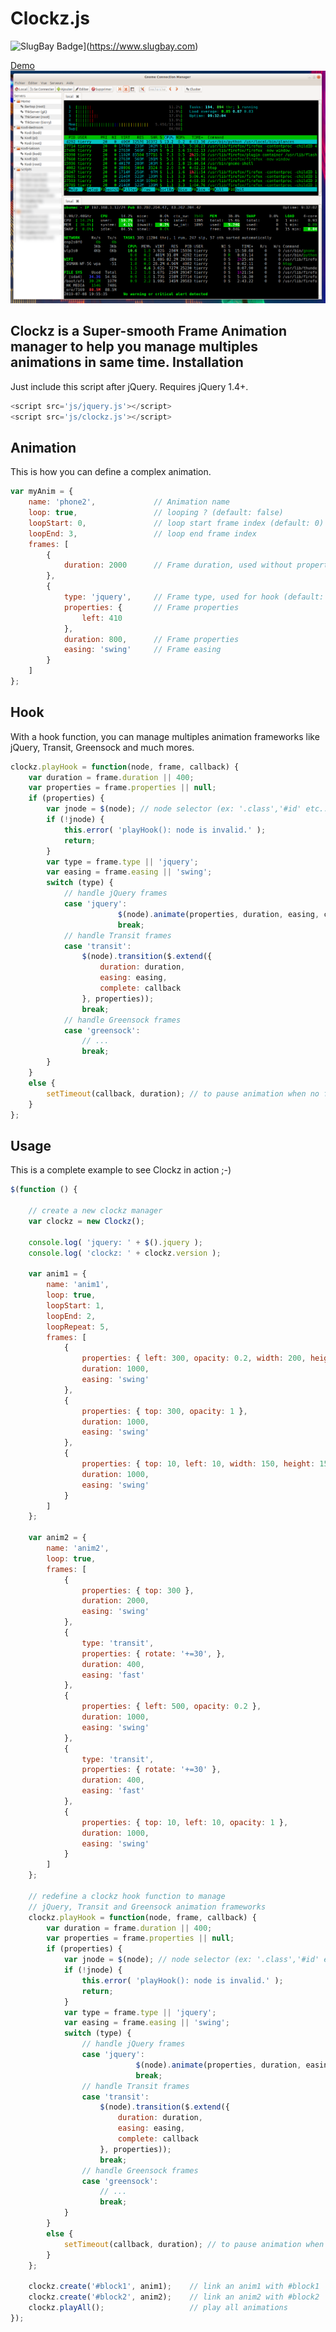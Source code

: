 # Clockz.js
![SlugBay Badge](https://www.slugbay.com/pictures/badges/slugbay-simple.svg)](https://www.slugbay.com)

<a href="http://oOthkOo.github.io/clockz.js" target="_blank">Demo</a>
![Screenshot](https://raw.githubusercontent.com/oOthkOo/gcm/master/screenshots/gcm-001.png)

Clockz is a Super-smooth Frame Animation manager to help you manage multiples animations in same time.
Installation
-----
Just include this script after jQuery. Requires jQuery 1.4+.

```javascript
<script src='js/jquery.js'></script>
<script src='js/clockz.js'></script>
```
Animation
-----
This is how you can define a complex animation.

```javascript
var myAnim = {
	name: 'phone2',				// Animation name
	loop: true,					// looping ? (default: false)
	loopStart: 0,				// loop start frame index (default: 0)
	loopEnd: 3,					// loop end frame index
	frames: [
		{
			duration: 2000		// Frame duration, used without properties to pause
		},
		{
			type: 'jquery',		// Frame type, used for hook (default: jquery)
			properties: {		// Frame properties
				left: 410
			},
			duration: 800,		// Frame properties
			easing: 'swing'		// Frame easing
		}
	]					
};
```
Hook
-----
With a hook function, you can manage multiples animation frameworks like jQuery, Transit, Greensock and much mores.

```javascript
clockz.playHook = function(node, frame, callback) {
	var duration = frame.duration || 400;
	var properties = frame.properties || null;			
	if (properties) {
		var jnode = $(node); // node selector (ex: '.class','#id' etc..)
		if (!jnode) {
			this.error( 'playHook(): node is invalid.' );
			return;					
		}
		var type = frame.type || 'jquery';
		var easing = frame.easing || 'swing';				
		switch (type) {
			// handle jQuery frames
			case 'jquery':
	                	$(node).animate(properties, duration, easing, callback);
	                	break;
			// handle Transit frames
			case 'transit':
				$(node).transition($.extend({
					duration: duration,
					easing: easing,
					complete: callback
				}, properties));
				break;
			// handle Greensock frames
			case 'greensock':
				// ...
				break;
		}
	}
	else {
		setTimeout(callback, duration); // to pause animation when no frame properties found
	}               
};
```
Usage
-----
This is a complete example to see Clockz in action ;-)

```javascript
$(function () {

	// create a new clockz manager
	var clockz = new Clockz();

	console.log( 'jquery: ' + $().jquery );
	console.log( 'clockz: ' + clockz.version );

	var anim1 = {
		name: 'anim1',
		loop: true,
		loopStart: 1,
		loopEnd: 2,
		loopRepeat: 5,
		frames: [
			{
				properties: { left: 300, opacity: 0.2, width: 200, height: 200 },
				duration: 1000,
				easing: 'swing'
			},
			{
				properties: { top: 300,	opacity: 1 },
				duration: 1000,
				easing: 'swing'
			},
			{
				properties: { top: 10, left: 10, width: 150, height: 150 },
				duration: 1000,
				easing: 'swing'
			}
		]					
	};

	var anim2 = {
		name: 'anim2',
		loop: true,
		frames: [
			{
				properties: { top: 300 },
				duration: 2000,
				easing: 'swing'
			},
			{
				type: 'transit',
				properties: { rotate: '+=30', },
				duration: 400,
				easing: 'fast'
			},
			{
				properties: { left: 500, opacity: 0.2 },
				duration: 1000,
				easing: 'swing'
			},
			{
				type: 'transit',
				properties: { rotate: '+=30' },
				duration: 400,
				easing: 'fast'
			},
			{
				properties: { top: 10, left: 10, opacity: 1 },
				duration: 1000,
				easing: 'swing'
			}
		]					
	};

	// redefine a clockz hook function to manage
	// jQuery, Transit and Greensock animation frameworks				
	clockz.playHook = function(node, frame, callback) {
		var duration = frame.duration || 400;
		var properties = frame.properties || null;			
		if (properties) {
			var jnode = $(node); // node selector (ex: '.class','#id' etc..)
			if (!jnode) {
				this.error( 'playHook(): node is invalid.' );
				return;					
			}
			var type = frame.type || 'jquery';
			var easing = frame.easing || 'swing';				
			switch (type) {
				// handle jQuery frames
				case 'jquery':
		                	$(node).animate(properties, duration, easing, callback);
		                	break;
				// handle Transit frames
				case 'transit':
					$(node).transition($.extend({
						duration: duration,
						easing: easing,
						complete: callback
					}, properties));
					break;
				// handle Greensock frames
				case 'greensock':
					// ...
					break;
			}
		}
		else {
			setTimeout(callback, duration); // to pause animation when no frame properties found
		}               
	};

	clockz.create('#block1', anim1);	// link an anim1 with #block1
	clockz.create('#block2', anim2);	// link an anim2 with #block2
	clockz.playAll();					// play all animations
});
```
